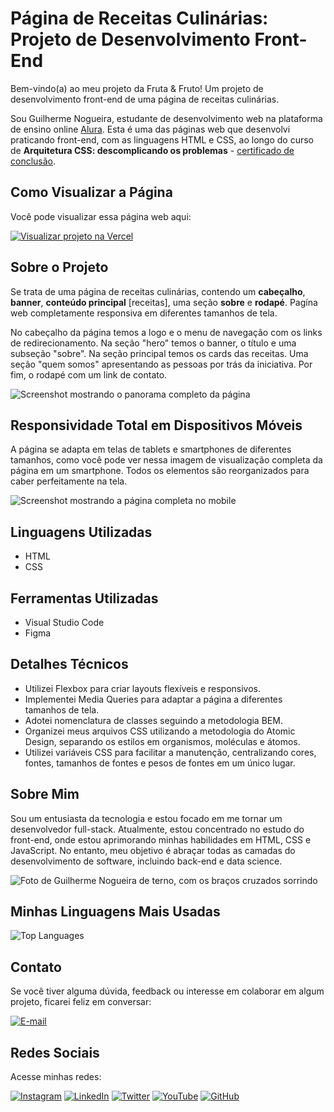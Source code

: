 # Página de Receitas Culinárias: Projeto de Desenvolvimento Front-End
Bem-vindo(a) ao meu projeto da Fruta & Fruto! Um projeto de desenvolvimento front-end de uma página de receitas culinárias.

Sou Guilherme Nogueira, estudante de desenvolvimento web na plataforma de ensino online [Alura](https://www.alura.com.br/). Esta é uma das páginas web que desenvolvi praticando front-end, com as linguagens HTML e CSS, ao longo do curso de **Arquitetura CSS: descomplicando os problemas** - [certificado de conclusão](https://cursos.alura.com.br/certificate/40db627c-76d3-4d84-9fe7-bf4eab50c80d?lang=pt_BR).

## Como Visualizar a Página

Você pode visualizar essa página web aqui: 

[![Visualizar projeto na Vercel](https://img.shields.io/badge/Vercel%20Cloud-Visualizar%20a%20página-blue?style=flat-square&logo=vercel&logoColor=white&link=https://fruta-e-fruto-teal.vercel.app/)](https://fruta-e-fruto-teal.vercel.app/)

## Sobre o Projeto

Se trata de uma página de receitas culinárias, contendo um **cabeçalho**, **banner**, **conteúdo principal** [receitas], uma seção **sobre** e **rodapé**. Pagína web completamente responsiva em diferentes tamanhos de tela.

No cabeçalho da página temos a logo e o menu de navegação com os links de redirecionamento. Na seção "hero" temos o banner, o título e uma subseção "sobre". Na seção principal temos os cards das receitas. Uma seção "quem somos" apresentando as pessoas por trás da iniciativa. Por fim, o rodapé com um link de contato.

<img src="./assets/img/readme/screencapture-127-0-0-1-3000-html-index-html-2023-08-18-06_01_45.png" alt="Screenshot mostrando o panorama completo da página">

## Responsividade Total em Dispositivos Móveis

A página se adapta em telas de tablets e smartphones de diferentes tamanhos, como você pode ver nessa imagem de visualização completa da página em um smartphone. Todos os elementos são reorganizados para caber perfeitamente na tela.

<img src="./assets/img/readme/screencapture-fruta-e-fruto-teal-vercel-app-2023-08-20-16_45_05.png" alt="Screenshot mostrando a página completa no mobile">

## Linguagens Utilizadas

* HTML
* CSS

## Ferramentas Utilizadas

* Visual Studio Code
* Figma

## Detalhes Técnicos

- Utilizei Flexbox para criar layouts flexíveis e responsivos.
- Implementei Media Queries para adaptar a página a diferentes tamanhos de tela.
- Adotei nomenclatura de classes seguindo a metodologia BEM.
- Organizei meus arquivos CSS utilizando a metodologia do Atomic Design, separando os estilos em organismos, moléculas e átomos.
- Utilizei variáveis CSS para facilitar a manutenção, centralizando cores, fontes, tamanhos de fontes e pesos de fontes em um único lugar.

## Sobre Mim

Sou um entusiasta da tecnologia e estou focado em me tornar um desenvolvedor full-stack. Atualmente, estou concentrado no estudo do front-end, 
onde estou aprimorando minhas habilidades em HTML, CSS e JavaScript. No entanto, meu objetivo é abraçar todas as camadas do desenvolvimento de 
software, incluindo back-end e data science.

<img src="./assets/img/readme/Perfil-Gui.png" alt="Foto de Guilherme Nogueira de terno, com os braços cruzados sorrindo">

## Minhas Linguagens Mais Usadas

![Top Languages](https://github-readme-stats.vercel.app/api/top-langs/?username=guinogueira2202&layout=compact)

## Contato

Se você tiver alguma dúvida, feedback ou interesse em colaborar em algum projeto, ficarei feliz em conversar: 

[![E-mail](https://img.shields.io/badge/Contato%20via%20E--mail-guinogueira2202%40hotmail.com-blue)](mailto:guinogueira2202@hotmail.com)

## Redes Sociais 
Acesse minhas redes:

[![Instagram](https://img.shields.io/badge/Instagram-guinogueira2202-purple)](https://www.instagram.com/guinogueira2202/) [![LinkedIn](https://img.shields.io/badge/LinkedIn-guinogueira2202-blue)](https://www.linkedin.com/in/guinogueira2202/) [![Twitter](https://img.shields.io/badge/Twitter-guinogueira2202-lightblue)](https://twitter.com/guinogueira2202) [![YouTube](https://img.shields.io/badge/YouTube-guinogueira2202-red)](https://www.youtube.com/channel/UCEfL_pp3h8Ul-LIL1C4o34w) [![GitHub](https://img.shields.io/badge/GitHub-guinogueira2202-darkgreen)](https://github.com/guinogueira2202)
